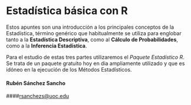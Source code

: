 # Estadística básica con R


Estos apuntes son una introducción a los principales conceptos de la Estadística, término genérico que habitualmente se utiliza para englobar tanto a la __Estadística Descriptiva__, como al __Cálculo de Probabilidades__, como a la __Inferencia Estadística__.

Para el estudio de estas tres partes utilizaremos el _Paquete Estadístico R_. Se trata de un paquete gratuito hoy en dia ampliamente utilizado y que es idóneo en la ejecución de los Métodos Estadísticos.

#### Rubén Sánchez Sancho
####rsanchezs@uoc.edu